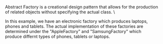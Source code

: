 Abstract Factory is a creational design pattern that allows for the production
of related objects without specifying the actual class. \

In this example, we have an electronic factory which produces laptops, phones
and tablets. The actual implementation of these factories are determined
under the "AppleFactory" and "SamsungFactory" which produce differnt types
of phones, tablets or laptops.